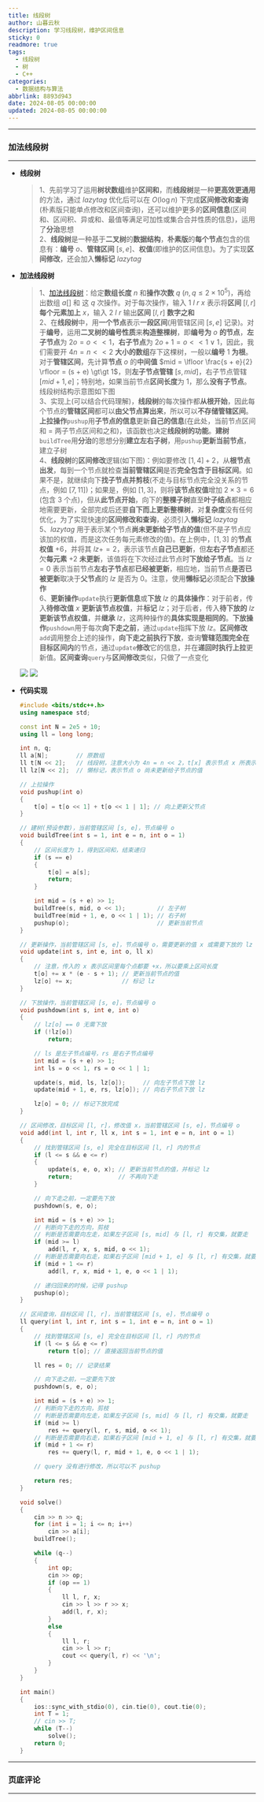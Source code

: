 ```yaml
---
title: 线段树
author: 山暮云秋
description: 学习线段树，维护区间信息
sticky: 0
readmore: true
tags:
  - 线段树
  - 树
  - C++
categories:
  - 数据结构与算法
abbrlink: 8893d943
date: 2024-08-05 00:00:00
updated: 2024-08-05 00:00:00
---
```


---

### **加法线段树**

---

- **线段树**

  > 1、先前学习了运用**树状数组**维护**区间和**，而**线段树**是一种**更高效更通用**的方法，通过 $lazytag$ 优化后可以在 $O(\log n)$ 下完成**区间修改和查询**(朴素版只能单点修改和区间查询)，还可以维护更多的**区间信息**(区间和、区间积、异或和、最值等满足可加性或集合合并性质的信息)，运用了**分治**思想  
  > 2、**线段树**是一种基于**二叉树**的**数据结构**，**朴素版**的**每个节点**包含的信息有：**编号** $o$、**管辖区间** $[s, e]$、**权值**(即维护的区间信息)。为了实现**区间修改**，还会加入**懒标记** $lazytag$

  <!-- more -->

- **加法线段树**

  > 1、[加法线段树](https://www.starrycoding.com/problem/12)：给定**数组长度** $n$ 和**操作次数** $q$ ($n,q \leq 2 \times 10^5$)，再给出数组 $a[]$ 和 这 $q$ 次操作。对于每次操作，输入 $1\ l\ r\ x$ 表示将**区间** $[l, r]$ **每个元素加上** $x$，输入 $2\ l\ r$ 输出**区间** $[l, r]$ **数字之和**  
  > 2、在**线段树**中，用**一个节点**表示**一段区间**(用管辖区间 $[s, e]$ 记录)。对于**编号**，运用**二叉树的编号性质**来**构造整棵树**，即**编号为** $o$ **的节点**，**左子节点**为 $2o = o \lt\lt 1$，**右子节点**为 $2o + 1 = o \lt\lt 1 \lor 1$，因此，我们需要开 $4n = n \lt\lt 2$ **大小的数组**存下这棵树，一般以**编号** $1$ **为根**。对于**管辖区间**，先计算**节点** $o$ 的**中间值** $mid = \lfloor \frac{s + e}{2} \rfloor = (s + e) \gt\gt 1$，则**左子节点管辖** $[s, mid]$，右子节点管辖 $[mid + 1, e]$；特别地，如果当前节点**区间长度**为 $1$，那么**没有子节点**。线段树结构示意图如下图  
  > 3、实现上(可以结合代码理解)，**线段树**的每次操作都**从根开始**，因此每个节点的**管辖区间**都可以**由父节点算出来**，所以可以**不存储管辖区间**。**上拉操作**`pushup`用**子节点的信息**更新**自己的信息**(在此处，当前节点区间和 = 两子节点区间和之和)，该函数也决定**线段树的功能**。**建树**`buildTree`用**分治**的思想分别**建立左右子树**，用`pushup`**更新当前节点**，建立子树  
  > 4、**线段树**的**区间修改**逻辑(如下图)：例如要修改 $[1, 4] + 2$，从**根节点出发**，每到一个节点就检查**当前管辖区间**是否**完全包含于目标区间**。如果不是，就继续向下**找子节点并剪枝**(不走与目标节点完全没关系的节点，例如 $[7, 11]$)；如果是，例如 $[1, 3]$，则将**该节点权值**增加 $2 \times 3 = 6$ (包含 $3$ 个点)，但从**此节点开始**，向下的**整棵子树**直至**叶子结点**都相应地需要更新，全部完成后还要**自下而上更新整棵树**，对**复杂度**没有任何优化，为了实现快速的**区间修改和查询**，必须引入**懒标记** $lazytag$  
  > 5、$lazytag$ 用于表示某个节点**尚未更新给子节点的值**(但不是子节点应该加的权值，而是这次任务每元素修改的值)。在上例中，$[1, 3]$ 的**节点权值** $+6$，并将其 $lz += 2$，表示该节点**自己已更新**，但**左右子节点**都还欠**每元素** $+2$ **未更新**，该值将在下次经过此节点时**下放给子节点**。当 $lz = 0$ 表示当前节点**左右子节点**都**已经被更新**，相应地，当前节点**是否已被更新**取决于**父节点**的 $lz$ 是否为 $0$。注意，使用**懒标记**必须配合**下放操作**  
  > 6、**更新操作**`update`执行**更新信息**或**下放** $lz$ 的**具体操作**：对于前者，传入**待修改值** $x$ **更新该节点权值**，并**标记** $lz$；对于后者，传入**待下放的** $lz$ **更新该节点权值**，并**继承** $lz$，这两种操作的**具体实现是相同的**。**下放操作**`pushdown`用于每次**向下走之前**，通过`update`指挥下放 $lz$。**区间修改**`add`调用整合上述的操作，**向下走之前执行下放**，查询**管辖范围完全在目标区间内**的节点，通过`update`**修改**它的信息，并在**递回时执行上拉**更新值。**区间查询**`query`与**区间修改**类似，只做了一点变化

  ![](https://cdn.jsdelivr.net/gh/ShanMuYunQiu/Image/blog/%E7%AE%97%E6%B3%95/%E7%BA%BF%E6%AE%B5%E6%A0%91%E7%BB%93%E6%9E%84.png)
  ![](https://cdn.jsdelivr.net/gh/ShanMuYunQiu/Image/blog/%E7%AE%97%E6%B3%95/%E7%BA%BF%E6%AE%B5%E6%A0%91%E7%BB%93%E6%9E%842.png)

- **代码实现**

  ```cpp
  #include <bits/stdc++.h>
  using namespace std;

  const int N = 2e5 + 10;
  using ll = long long;

  int n, q;
  ll a[N];        // 原数组
  ll t[N << 2];   // 线段树，注意大小为 4n = n << 2，t[x] 表示节点 x 所表示的管辖区间(不存储)的元素之和
  ll lz[N << 2];  // 懒标记，表示节点 o 尚未更新给子节点的值

  // 上拉操作
  void pushup(int o)
  {
      t[o] = t[o << 1] + t[o << 1 | 1]; // 向上更新父节点
  }

  // 建树(预设参数)，当前管辖区间 [s, e]，节点编号 o
  void buildTree(int s = 1, int e = n, int o = 1)
  {
      // 区间长度为 1，得到区间和，结束递归
      if (s == e)
      {
          t[o] = a[s];
          return;
      }

      int mid = (s + e) >> 1;
      buildTree(s, mid, o << 1);         // 左子树
      buildTree(mid + 1, e, o << 1 | 1); // 右子树
      pushup(o);                         // 更新当前节点
  }

  // 更新操作，当前管辖区间 [s, e]，节点编号 o，需要更新的值 x 或需要下放的 lz
  void update(int s, int e, int o, ll x)
  {
      // 注意，传入的 x 表示区间里每个点都要 +x，所以要乘上区间长度
      t[o] += x * (e - s + 1); // 更新当前节点的值
      lz[o] += x;              // 标记 lz
  }

  // 下放操作，当前管辖区间 [s, e]，节点编号 o
  void pushdown(int s, int e, int o)
  {
      // lz[o] == 0 无需下放
      if (!lz[o])
          return;

      // ls 是左子节点编号，rs 是右子节点编号
      int mid = (s + e) >> 1;
      int ls = o << 1, rs = o << 1 | 1;

      update(s, mid, ls, lz[o]);     // 向左子节点下放 lz
      update(mid + 1, e, rs, lz[o]); // 向右子节点下放 lz

      lz[o] = 0; // 标记下放完成
  }

  // 区间修改，目标区间 [l, r]，修改值 x，当前管辖区间 [s, e]，节点编号 o
  void add(int l, int r, ll x, int s = 1, int e = n, int o = 1)
  {
      // 找到管辖区间 [s, e] 完全在目标区间 [l, r] 内的节点
      if (l <= s && e <= r)
      {
          update(s, e, o, x); // 更新当前节点的值，并标记 lz
          return;             // 不再向下走
      }

      // 向下走之前，一定要先下放
      pushdown(s, e, o);

      int mid = (s + e) >> 1;
      // 判断向下走的方向，剪枝
      // 判断是否需要向左走，如果左子区间 [s, mid] 与 [l, r] 有交集，就要走
      if (mid >= l)
          add(l, r, x, s, mid, o << 1);
      // 判断是否需要向右走，如果右子区间 [mid + 1, e] 与 [l, r] 有交集，就要走
      if (mid + 1 <= r)
          add(l, r, x, mid + 1, e, o << 1 | 1);

      // 递归回来的时候，记得 pushup
      pushup(o);
  }

  // 区间查询，目标区间 [l, r]，当前管辖区间 [s, e]，节点编号 o
  ll query(int l, int r, int s = 1, int e = n, int o = 1)
  {
      // 找到管辖区间 [s, e] 完全在目标区间 [l, r] 内的节点
      if (l <= s && e <= r)
          return t[o]; // 直接返回当前节点的值

      ll res = 0; // 记录结果

      // 向下走之前，一定要先下放
      pushdown(s, e, o);

      int mid = (s + e) >> 1;
      // 判断向下走的方向，剪枝
      // 判断是否需要向左走，如果左子区间 [s, mid] 与 [l, r] 有交集，就要走
      if (mid >= l)
          res += query(l, r, s, mid, o << 1);
      // 判断是否需要向右走，如果右子区间 [mid + 1, e] 与 [l, r] 有交集，就要走
      if (mid + 1 <= r)
          res += query(l, r, mid + 1, e, o << 1 | 1);

      // query 没有进行修改，所以可以不 pushup

      return res;
  }

  void solve()
  {
      cin >> n >> q;
      for (int i = 1; i <= n; i++)
          cin >> a[i];
      buildTree();

      while (q--)
      {
          int op;
          cin >> op;
          if (op == 1)
          {
              ll l, r, x;
              cin >> l >> r >> x;
              add(l, r, x);
          }
          else
          {
              ll l, r;
              cin >> l >> r;
              cout << query(l, r) << '\n';
          }
      }
  }

  int main()
  {
      ios::sync_with_stdio(0), cin.tie(0), cout.tie(0);
      int T = 1;
      // cin >> T;
      while (T--)
          solve();
      return 0;
  }
  ```

---

### **页底评论**

---
